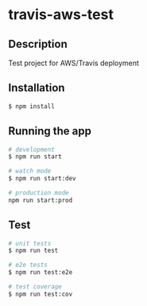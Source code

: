 # travis-aws-test

## Description

Test project for AWS/Travis deployment

## Installation

```bash
$ npm install
```

## Running the app

```bash
# development
$ npm run start

# watch mode
$ npm run start:dev

# production mode
npm run start:prod
```

## Test

```bash
# unit tests
$ npm run test

# e2e tests
$ npm run test:e2e

# test coverage
$ npm run test:cov
```


